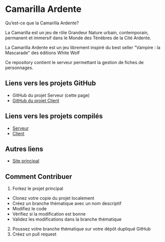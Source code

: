 # Camarilla Ardente

Qu’est-­ce que la Camarilla Ardente?

La Camarilla est un jeu de rôle Grandeur Nature urbain, contemporain, permanent et immersif dans le Monde des Ténèbres de la Cité Ardente.

La Camarilla Ardente est un jeu librement inspiré du best seller "Vampire : la Mascarade" des éditions White Wolf

Ce repository contient le serveur permettant la gestion de fiches de personnages.

## Liens vers les projets GitHub
* GitHub du projet Serveur (cette page)
* [GitHub du projet Client](https://github.com/phmatray/Camarilla-Client)

## Liens vers les projets compilés
* [Serveur](http://camarilla-api.azurewebsites.net/swagger)
* [Client](http://camarilla-ardente.azurewebsites.net/)

## Autres liens
* [Site principal](http://www.camarilla.be/)

## Comment Contribuer
1. Forkez le projet principal
  * Clonez votre copie du projet localement
  * Créez un branche thématique avec un nom descriptif
  * Modifiez le code
  * Vérifiez si la modification est bonne
  * Validez les modifications dans la branche thématique
2. Poussez votre branche thématique sur votre dépôt dupliqué GitHub
3. Créez un pull request